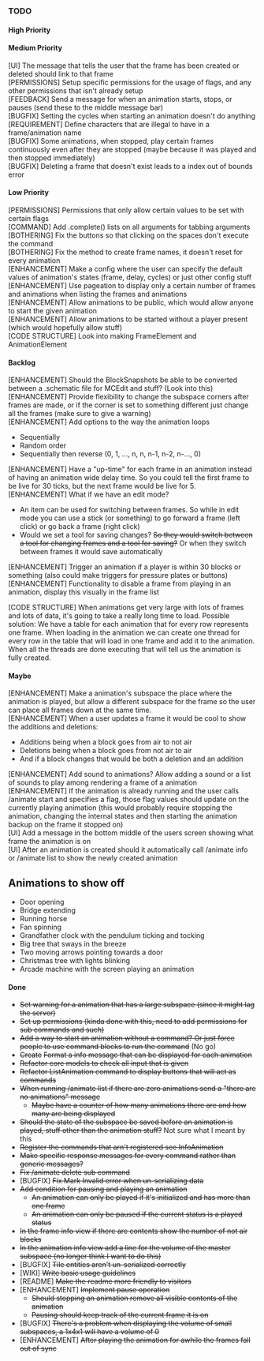 ### TODO
#### High Priority

#### Medium Priority
[UI] The message that tells the user that the frame has been created or deleted should link to that frame  
[PERMISSIONS] Setup specific permissions for the usage of flags, and any other permissions that isn't already setup  
[FEEDBACK] Send a message for when an animation starts, stops, or pauses (send these to the middle message bar)  
[BUGFIX] Setting the cycles when starting an animation doesn't do anything  
[REQUIREMENT] Define characters that are illegal to have in a frame/animation name    
[BUGFIX] Some animations, when stopped, play certain frames continuously even after they are stopped (maybe because it 
was played and then stopped immediately)  
[BUGFIX] Deleting a frame that doesn't exist leads to a index out of bounds error  

#### Low Priority
[PERMISSIONS] Permissions that only allow certain values to be set with certain flags  
[COMMAND] Add .complete() lists on all arguments for tabbing arguments  
[BOTHERING] Fix the buttons so that clicking on the spaces don't execute the command  
[BOTHERING] Fix the method to create frame names, it doesn't reset for every animation  
[ENHANCEMENT] Make a config where the user can specify the default values of animation's states 
(frame, delay, cycles) or just other config stuff  
[ENHANCEMENT] Use pageation to display only a certain number of frames and animations when listing 
the frames and animations  
[ENHANCEMENT] Allow animations to be public, which would allow anyone to start the given animation  
[ENHANCEMENT] Allow animations to be started without a player present (which would hopefully allow stuff)  
[CODE STRUCTURE] Look into making FrameElement and AnimationElement  
#### Backlog
[ENHANCEMENT] Should the BlockSnapshots be able to be converted between a .schematic file for 
MCEdit and stuff? (Look into this)  
[ENHANCEMENT] Provide flexibility to change the subspace corners after frames are made, or if 
the corner is set to something different just change all the frames (make sure to give a warning)  
[ENHANCEMENT] Add options to the way the animation loops
* Sequentially 
* Random order
* Sequentially then reverse (0, 1, ..., n, n, n-1, n-2, n-..., 0)  

[ENHANCEMENT] Have a "up-time" for each frame in an animation instead of having an animation wide 
delay time. So you could tell the first frame to be live for 30 ticks, but the next frame would be 
live for 5.  
[ENHANCEMENT] What if we have an edit mode? 
* An item can be used for switching between frames. So while in edit mode you can use a stick (or something) to go forward a frame (left click) or go back a frame (right click)
* Would we set a tool for saving changes? ~~So they would switch between a tool for changing frames and a tool for saving?~~ Or when they switch between frames it would save automatically

[ENHANCEMENT] Trigger an animation if a player is within 30 blocks or something (also could make triggers for pressure plates or buttons)
[ENHANCEMENT] Functionality to disable a frame from playing in an animation, display this visually in the frame list

[CODE STRUCTURE] When animations get very large with lots of frames and lots of data, 
it's going to take a really long time to load. Possible solution: We have a table for each 
animation that for every row represents one frame. When loading in the animation we can create
one thread for every row in the table that will load in one frame and add it to the animation.
When all the threads are done executing that will tell us the animation is fully created.  

#### Maybe
[ENHANCEMENT] Make a animation's subspace the place where the animation is played, but allow a different subspace for 
the frame so the user can place all frames down at the same time.  
[ENHANCEMENT] When a user updates a frame it would be cool to show the additions and deletions:
 * Additions being when a block goes from air to not air
 * Deletions being when a block goes from not air to air
 * And if a block changes that would be both a deletion and an addition
 
[ENHANCEMENT] Add sound to animations? Allow adding a sound or a list of sounds to play among rendering a frame of a animation  
[ENHANCEMENT] If the animation is already running and the user calls /animate start <name> and specifies a flag, those 
flag values should update on the currently playing animation (this would probably require stopping the animation, changing 
the internal states and then starting the animation backup on the frame it stopped on)  
[UI] Add a message in the bottom middle of the users screen showing what frame the animation is on  
[UI] After an animation is created should it automatically call /animate <name> info or /animate list to show the newly created animation  

## Animations to show off
* Door opening
* Bridge extending
* Running horse
* Fan spinning
* Grandfather clock with the pendulum ticking and tocking
* Big tree that sways in the breeze
* Two moving arrows pointing towards a door
* Christmas tree with lights blinking
* Arcade machine with the screen playing an animation

#### Done
* ~~Set warning for a animation that has a large subspace (since it might lag the server)~~
* ~~Set up permissions (kinda done with this, need to add permissions for sub commands and such)~~
* ~~Add a way to start an animation without a command? Or just force people to use command blocks to run the command~~ (No go)
* ~~Create~~ ~~Format a info message that can be displayed for each animation~~
* ~~Refactor core models to check all input that is given~~
* ~~Refactor ListAnimation command to display buttons that will act as commands~~
* ~~When running /animate list if there are zero animations send a "there are no animations" message~~
    * ~~Maybe have a counter of how many animations there are and how many are being displayed~~
* ~~Should the state of the subspace be saved before an animation is played, stuff other than the animation stuff?~~ Not sure what I meant by this
* ~~Register the commands that arn't registered see InfoAnimation~~
* ~~Make specific response messages for every command rather than generic messages?~~
* ~~Fix /animate delete sub command~~  
* [BUGFIX] ~~Fix Mark Invalid error when un-serializing data~~
* ~~Add condition for pausing and playing an animation~~
    * ~~An animation can only be played if it's initialized and has more than one frame~~
    * ~~An animation can only be paused if the current status is a played status~~
* ~~In the frame info view if there are contents show the number of not air blocks~~
* ~~In the animation info view add a line for the volume of the master subspace (no longer think I want to do this)~~  
* [BUGFIX] ~~Tile entities aren't un-serialized correctly~~
* [WIKI] ~~Write basic usage guidelines~~  
* [README] ~~Make the readme more friendly to visitors~~
* [ENHANCEMENT] ~~Implement pause operation~~
  * ~~Should stopping an animation remove all visible contents of the animation~~
  * ~~Pausing should keep track of the current frame it is on~~  
* [BUGFIX] ~~There's a problem when displaying the volume of small subspaces, a 1x4x1 will have a volume of 0~~  
* [ENHANCEMENT] ~~After playing the animation for awhile the frames fall out of sync~~  

